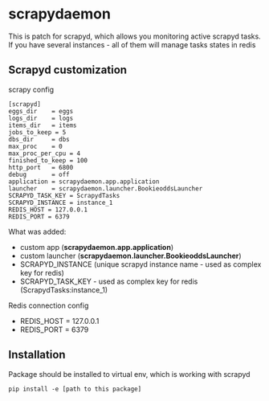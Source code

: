 scrapydaemon
============
This is patch for scrapyd, which allows you monitoring active scrapyd tasks.
If you have several instances - all of them will manage tasks states in redis

## Scrapyd customization

scrapy config

```
[scrapyd]
eggs_dir    = eggs
logs_dir    = logs
items_dir   = items
jobs_to_keep = 5
dbs_dir     = dbs
max_proc    = 0
max_proc_per_cpu = 4
finished_to_keep = 100
http_port   = 6800
debug       = off
application = scrapydaemon.app.application
launcher    = scrapydaemon.launcher.BookieoddsLauncher
SCRAPYD_TASK_KEY = ScrapydTasks
SCRAPYD_INSTANCE = instance_1
REDIS_HOST = 127.0.0.1
REDIS_PORT = 6379
```

What was added:
* custom app (**scrapydaemon.app.application**)
* custom launcher (**scrapydaemon.launcher.BookieoddsLauncher**)
* SCRAPYD_INSTANCE (unique scrapyd instance name - used as complex key for redis)
* SCRAPYD_TASK_KEY - used as complex key for redis (ScrapydTasks:instance_1)

Redis connection config
* REDIS_HOST = 127.0.0.1
* REDIS_PORT = 6379


## Installation

Package should be installed to virtual env, which is working with scrapyd

```
pip install -e [path to this package]
```
